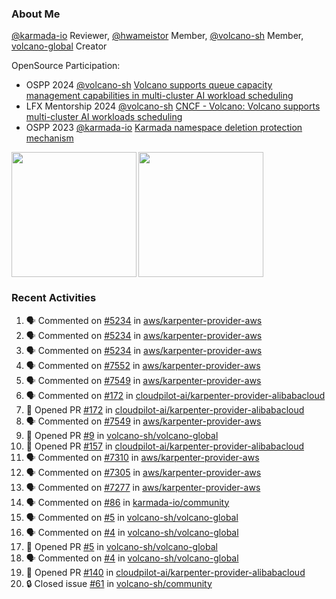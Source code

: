 ### About Me
[@karmada-io](https://github.com/karmada-io) Reviewer, [@hwameistor](https://github.com/hwameistor) Member, [@volcano-sh](https://github.com/volcano-sh) Member, [volcano-global](https://github.com/volcano-sh/volcano-global) Creator

OpenSource Participation:
- OSPP 2024 [@volcano-sh](https://github.com/volcano-sh) [Volcano supports queue capacity management capabilities in multi-cluster AI workload scheduling](https://summer-ospp.ac.cn/org/prodetail/243ba0505?list=org&navpage=org)
- LFX Mentorship 2024 [@volcano-sh](https://github.com/volcano-sh) [CNCF - Volcano: Volcano supports multi-cluster AI workloads scheduling](https://mentorship.lfx.linuxfoundation.org/project/132a4971-6969-4ca6-a695-783ece3ac768)
- OSPP 2023 [@karmada-io](https://github.com/karmada-io) [Karmada namespace deletion protection mechanism](https://summer-ospp.ac.cn/2023/org/prodetail/235c40372?lang=en&list=pro)

<div style="display: flex; gap: 3px;">
  <img height="200px" src="https://github-readme-stats.vercel.app/api?username=Vacant2333&show_icons=true&theme=flag-india&count_private=true&hide_rank=true&include_all_commits=true">
  <img height="200px" src="https://github-readme-stats.vercel.app/api/top-langs/?username=Vacant2333&layout=donut">
</div>

### Recent Activities
<!--START_SECTION:activity-->
1. 🗣 Commented on [#5234](https://github.com/aws/karpenter-provider-aws/issues/5234#issuecomment-2572479699) in [aws/karpenter-provider-aws](https://github.com/aws/karpenter-provider-aws)
2. 🗣 Commented on [#5234](https://github.com/aws/karpenter-provider-aws/issues/5234#issuecomment-2572421561) in [aws/karpenter-provider-aws](https://github.com/aws/karpenter-provider-aws)
3. 🗣 Commented on [#5234](https://github.com/aws/karpenter-provider-aws/issues/5234#issuecomment-2572414596) in [aws/karpenter-provider-aws](https://github.com/aws/karpenter-provider-aws)
4. 🗣 Commented on [#7552](https://github.com/aws/karpenter-provider-aws/pull/7552#issuecomment-2568633275) in [aws/karpenter-provider-aws](https://github.com/aws/karpenter-provider-aws)
5. 🗣 Commented on [#7549](https://github.com/aws/karpenter-provider-aws/pull/7549#issuecomment-2568632718) in [aws/karpenter-provider-aws](https://github.com/aws/karpenter-provider-aws)
6. 🗣 Commented on [#172](https://github.com/cloudpilot-ai/karpenter-provider-alibabacloud/pull/172#issuecomment-2565685084) in [cloudpilot-ai/karpenter-provider-alibabacloud](https://github.com/cloudpilot-ai/karpenter-provider-alibabacloud)
7. 💪 Opened PR [#172](https://github.com/cloudpilot-ai/karpenter-provider-alibabacloud/pull/172) in [cloudpilot-ai/karpenter-provider-alibabacloud](https://github.com/cloudpilot-ai/karpenter-provider-alibabacloud)
8. 🗣 Commented on [#7549](https://github.com/aws/karpenter-provider-aws/pull/7549#issuecomment-2558481490) in [aws/karpenter-provider-aws](https://github.com/aws/karpenter-provider-aws)
9. 💪 Opened PR [#9](https://github.com/volcano-sh/volcano-global/pull/9) in [volcano-sh/volcano-global](https://github.com/volcano-sh/volcano-global)
10. 💪 Opened PR [#157](https://github.com/cloudpilot-ai/karpenter-provider-alibabacloud/pull/157) in [cloudpilot-ai/karpenter-provider-alibabacloud](https://github.com/cloudpilot-ai/karpenter-provider-alibabacloud)
11. 🗣 Commented on [#7310](https://github.com/aws/karpenter-provider-aws/pull/7310#issuecomment-2507423512) in [aws/karpenter-provider-aws](https://github.com/aws/karpenter-provider-aws)
12. 🗣 Commented on [#7305](https://github.com/aws/karpenter-provider-aws/pull/7305#issuecomment-2507422102) in [aws/karpenter-provider-aws](https://github.com/aws/karpenter-provider-aws)
13. 🗣 Commented on [#7277](https://github.com/aws/karpenter-provider-aws/pull/7277#issuecomment-2507420973) in [aws/karpenter-provider-aws](https://github.com/aws/karpenter-provider-aws)
14. 🗣 Commented on [#86](https://github.com/karmada-io/community/issues/86#issuecomment-2505976505) in [karmada-io/community](https://github.com/karmada-io/community)
15. 🗣 Commented on [#5](https://github.com/volcano-sh/volcano-global/pull/5#issuecomment-2491493701) in [volcano-sh/volcano-global](https://github.com/volcano-sh/volcano-global)
16. 🗣 Commented on [#4](https://github.com/volcano-sh/volcano-global/issues/4#issuecomment-2491491797) in [volcano-sh/volcano-global](https://github.com/volcano-sh/volcano-global)
17. 💪 Opened PR [#5](https://github.com/volcano-sh/volcano-global/pull/5) in [volcano-sh/volcano-global](https://github.com/volcano-sh/volcano-global)
18. 🗣 Commented on [#4](https://github.com/volcano-sh/volcano-global/issues/4#issuecomment-2491488949) in [volcano-sh/volcano-global](https://github.com/volcano-sh/volcano-global)
19. 💪 Opened PR [#140](https://github.com/cloudpilot-ai/karpenter-provider-alibabacloud/pull/140) in [cloudpilot-ai/karpenter-provider-alibabacloud](https://github.com/cloudpilot-ai/karpenter-provider-alibabacloud)
20. 🔒 Closed issue [#61](https://github.com/volcano-sh/community/issues/61) in [volcano-sh/community](https://github.com/volcano-sh/community)
<!--END_SECTION:activity-->
